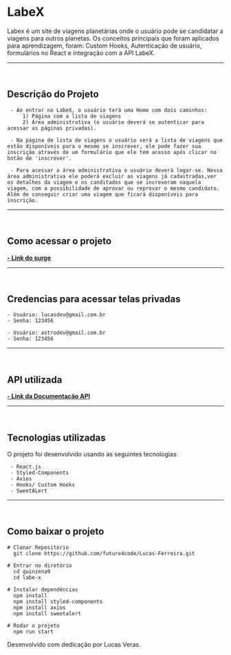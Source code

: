  <h1> LabeX </h1>
    Labex é um site de viagens planetárias onde o usuário pode se candidatar a viagens para outros planetas. Os conceitos principais
    que foram aplicados para aprendizagem, foram: Custom Hooks, Autenticação de usuário, formulários no React e integração com a API LabeX.
<hr>
<br>

 <h2> Descrição do Projeto </h2>

     - Ao entrar no LabeX, o usuário terá uma Home com dois caminhos:
         1) Página com a lista de viagens
         2) Área administrativa (o usuário deverá se autenticar para acessar as páginas privadas).

     - Na página de lista de viagens o usuário verá a lista de viagens que estão disponíveis para o mesmo se inscrever, ele pode fazer sua inscrição através de um formulário que ele tem acesso após clicar no botão de 'inscrever'.

     - Para acessar a área administrativa o usuário deverá logar-se. Nessa área administrativa ele poderá excluir as viagens já cadastradas,ver os detalhes da viagem e os canditados que se increveram naquela viagem, com a possibilidade de aprovar ou reprovar o mesmo candidato. Além de conseguir criar uma viagem que ficará disponíveis para inscrição.
     
<hr>
<br>
 <h2> Como acessar o projeto </h2>
 <a href='https://delicate-pen.surge.sh/' target='_blank'><b>- Link do surge </b></a>
<hr>
<br>
<h2> Credencias para acessar telas privadas </h2>
    
    - Usuário: lucasdev@gmail.com.br
    - Senha: 123456

    - Usuário: astrodev@gmail.com.br
    - Senha: 123456

<hr>
<br>
 <h2> API utilizada </h2>
<a href='https://documenter.getpostman.com/view/9133542/TzCTZkQr' target='_blank'><b>- Link da Documentação API </b></a>
<hr>
<br>
 <h2>Tecnologias utilizadas</h2>
 <p> O projeto foi desenvolvido usando as seguintes tecnologias: </p>

     - React.js
     - Styled-Components
     - Axios
     - Hooks/ Custom Hooks
     - SweetALert
<hr>
<br>

<h2> Como baixar o projeto </h2>

    # Clonar Repositório
      git clone https://github.com/future4code/Lucas-Ferreira.git

    # Entrar no diretório
      cd quinzena9
      cd labe-x

    # Instalar dependências
      npm install
      npm install styled-components
      npm install axios
      npm install sweetalert

    # Rodar o projeto
      npm run start
     



<p>Desenvolvido com dedicação por Lucas Veras.</p>








     
